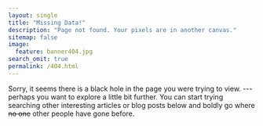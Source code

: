 ```yaml
---
layout: single
title: "Missing Data!"
description: "Page not found. Your pixels are in another canvas."
sitemap: false
image:
  feature: banner404.jpg
search_omit: true
permalink: /404.html
---
```


Sorry, it seems there is a black hole in the page you were trying to view.  --- perhaps you want to explore a little bit further. You can start trying searching other interesting articles or blog posts below and boldly go where ~~no one~~ other people have gone before.

<script type="text/javascript">
  var GOOG_FIXURL_LANG = 'en';
  var GOOG_FIXURL_SITE = '{{ site.url }}'
</script>
<script type="text/javascript"
  src="//linkhelp.clients.google.com/tbproxy/lh/wm/fixurl.js">
</script>
